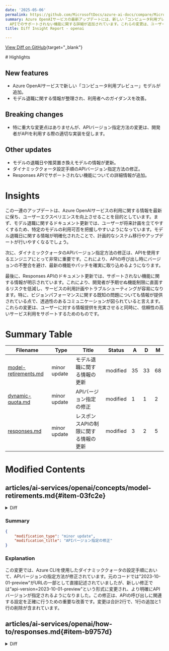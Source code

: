 ```yaml
---
date: '2025-05-06'
permalink: https://github.com/MicrosoftDocs/azure-ai-docs/compare/MicrosoftDocs:df7d67e...MicrosoftDocs:2280088
summary: Azure OpenAIサービスの最新アップデートには、新しい「コンピュータ利用プレビュー」モデルの追加や、モデル退職に関する情報が整理されていることが含まれます。APIバージョン指定方法の変更が示されており、開発者にとって適切な実装が奨励される一方、特に重大な変更はありません。その他の更新としては、モデルの退職日と推奨置き換えモデルの情報の更新や、ダイナミッククォータ設定手順の修正、Responses
  APIでのサポートされない機能に関する詳細が追加されています。これらの変更は、ユーザーエクスペリエンスの向上と情報提供の充実を目的としています。
title: Diff Insight Report - openai

---
```


[View Diff on GitHub](https://github.com/MicrosoftDocs/azure-ai-docs/compare/MicrosoftDocs:df7d67e...MicrosoftDocs:2280088){target="_blank"}

<format>
# Highlights

## New features
- Azure OpenAIサービスで新しい「コンピュータ利用プレビュー」モデルが追加。
- モデル退職に関する情報が整理され、利用者へのガイダンスを改善。

## Breaking changes
- 特に重大な変更点はありませんが、APIバージョン指定方法の変更は、開発者がAPIを利用する際の適切な実装を促します。

## Other updates
- モデルの退職日や推奨置き換えモデルの情報が更新。
- ダイナミッククォータ設定手順のAPIバージョン指定方法の修正。
- Responses APIでサポートされない機能についての詳細情報が追加。

# Insights

この一連のアップデートは、Azure OpenAIサービスの利用に関する情報を最新に保ち、ユーザーエクスペリエンスを向上させることを目的としています。まず、モデル退職に関するドキュメント更新では、ユーザーが将来計画を立てやすくするため、特定のモデルの利用可否を把握しやすいようになっています。モデル退職日に関する情報が明確化されたことで、計画的なシステム移行やアップデートが行いやすくなるでしょう。

次に、ダイナミッククォータのAPIバージョン指定方法の修正は、APIを使用するエンジニアにとって非常に重要です。これにより、APIの呼び出し時にバージョンの不整合を避け、最新の機能やパッチを確実に取り込めるようになります。

最後に、Responses APIのドキュメント更新では、サポートされない機能に関する情報が明示されています。これにより、開発者が予期せぬ機能制限に直面するリスクを低減し、サービスの利用計画やトラブルシューティングが容易になります。特に、ビジョンパフォーマンスに関する既知の問題についても情報が提供されている点で、透過性のあるコミュニケーションが図られていると言えます。これらの変更は、ユーザーに対する情報提供を充実させると同時に、信頼性の高いサービス利用をサポートするためのものです。
</format>

# Summary Table
|  Filename  | Type |    Title    | Status | A  | D  | M  |
|------------|------|-------------|--------|----|----|----|
| [model-retirements.md](#item-03fc2e) | minor update | モデル退職に関する情報の更新 | modified | 35 | 33 | 68 | 
| [dynamic-quota.md](#item-b774ca) | minor update | APIバージョン指定の修正 | modified | 1 | 1 | 2 | 
| [responses.md](#item-b9757d) | minor update | レスポンスAPIの制限に関する情報の更新 | modified | 3 | 2 | 5 | 


# Modified Contents
## articles/ai-services/openai/concepts/model-retirements.md{#item-03fc2e}

<details>
<summary>Diff</summary>
````diff
@@ -91,39 +91,41 @@ For more information on how to manage model upgrades and migrations for provisio
 
 These models are currently available for use in Azure OpenAI Service.
 
-| Model | Version | Retirement date | Suggested replacements |
-| ---- | ---- | ---- | --- |
-| `dall-e-3` | 3 | No earlier than June 30, 2025 | |
-| `gpt-35-turbo-16k`| 0613 | April, 30, 2025 | `gpt-35-turbo` (0125) <br><br> `gpt-4o-mini`|
-| `gpt-35-turbo` | 1106 | July 16, 2025 <br><br> Deployments set to [**Auto-update to default**](/azure/ai-services/openai/how-to/working-with-models?tabs=powershell#auto-update-to-default) will be automatically upgraded to version: `0125`, starting on January 21, 2025. | `gpt-35-turbo` (0125) <br><br> `gpt-4o-mini` |
-| `gpt-35-turbo` | 0125 | July 16, 2025 | `gpt-4o-mini` |
-| `gpt-4`<br>`gpt-4-32k` | 0314 | June 6, 2025 | `gpt-4o` |
-| `gpt-4`<br>`gpt-4-32k` | 0613 | June 6, 2025 | `gpt-4o` |
-| `gpt-4` | turbo-2024-04-09 | No earlier than June 6, 2025 | `gpt-4o`|
-| `gpt-4` | 1106-preview | To be upgraded to **`gpt-4o` version: `2024-11-20`**, starting no sooner than April 17, 2025 **<sup>1</sup>** <br>Retirement date: May 1, 2025  | `gpt-4o`|
-| `gpt-4` | 0125-preview |To be upgraded to **`gpt-4o` version: `2024-11-20`**, starting no sooner than April 17, 2025 **<sup>1</sup>** <br>Retirement date: May 1, 2025  | `gpt-4o` |
-| `gpt-4` | vision-preview | To be upgraded to **`gpt-4o` version: `2024-11-20`**, starting no sooner than April 17, 2025  **<sup>1</sup>** <br>Retirement date: May 15, 2025 | `gpt-4o`|
-| `gpt-4.5-preview` | 2025-02-27 | July 14, 2025 | `gpt-4.1` |
-| `gpt-4.1` | 2025-04-14 | No earlier than April 11, 2026 | |
-| `gpt-4.1-mini` | 2025-04-14 | No earlier than April 11, 2026 |
-| `gpt-4.1-nano` | 2025-04-14 | No earlier than April 11, 2026 |
-| `gpt-4o` | 2024-05-13 | No earlier than June 30, 2025 <br><br>Deployments set to [**Auto-update to default**](/azure/ai-services/openai/how-to/working-with-models?tabs=powershell#auto-update-to-default) will be automatically upgraded to version: `2024-08-06`, starting on March 17, 2025. | |
-| `gpt-4o` | 2024-08-06 | No earlier than August 6, 2025  | |
-| `gpt-4o` | 2024-11-20 | January 30, 2026  | |
-| `gpt-4o-mini` | 2024-07-18 | August 16, 2025  | |
-| `gpt-3.5-turbo-instruct` | 0914 | No earlier than May 31, 2025 |  |
-| `o1-preview` | 2024-09-12 | May 29, 2025 | `o1` |
-| `o1` | 2024-12-17 | No earlier than December 17, 2025 | |
-| `o4-mini` | 2025-04-16 | No earlier than April 11, 2026 | |
-| `o3` | 2025-04-16 | No earlier than April 11, 2026 | |
-| `o3-mini` | 2025-01-31 | No earlier than February 1, 2026 | |
-| `text-embedding-ada-002` | 2 | No earlier than April 30, 2026 | `text-embedding-3-small` or `text-embedding-3-large` |
-| `text-embedding-ada-002` | 1 | No earlier than April 30, 2026 | `text-embedding-3-small` or `text-embedding-3-large` |
-| `text-embedding-3-small` | | No earlier than April 30, 2026 | |
-| `text-embedding-3-large` | | No earlier than April 30, 2026 | |
-
-
- **<sup>1</sup>** We'll notify all customers with these preview deployments at least 30 days before the start of the upgrades. We'll publish an upgrade schedule detailing the order of regions and model versions that we'll follow during the upgrades, and link to that schedule from here.
+| Model                     | Version         | Retirement date                    | Replacement model                    |
+| --------------------------|-----------------|------------------------------------|--------------------------------------|
+| `computer-use-preview`    | 2025-03-11      | No earlier than June 11, 2025      |                                      |
+| `dall-e-3`                | 3               | No earlier than June 30, 2025      |                                      |
+| `gpt-35-turbo-16k`        | 0613            | April, 30, 2025                    | `gpt-4.1-mini` version: `2025-04-14` |
+| `gpt-35-turbo`            | 1106            | No earlier than July 16, 2025      | `gpt-4.1-mini` version: `2025-04-14` |
+| `gpt-35-turbo`            | 0125            | No earlier than July 16, 2025      | `gpt-4.1-mini` version: `2025-04-14` |
+| `gpt-4`<br>`gpt-4-32k`    | 0314            | June 6, 2025                       | `gpt-4o` version: `2024-11-20`       |
+| `gpt-4`<br>`gpt-4-32k`    | 0613            | June 6, 2025                       | `gpt-4o` version: `2024-11-20`       |
+| `gpt-4`                   | turbo-2024-04-09| No earlier than June 6, 2025       | `gpt-4o` version: `2024-11-20`       |
+| `gpt-4`                   | 1106-preview    | May 1, 2025                        | `gpt-4o` version: `2024-11-20`       |
+| `gpt-4`                   | 0125-preview    | May 1, 2025                        | `gpt-4o` version: `2024-11-20`        |
+| `gpt-4`                   | vision-preview  | May 15, 2025                       | `gpt-4o` version: `2024-11-20`       |
+| `gpt-4.5-preview`         | 2025-02-27      | No Auto-upgrades <br>July 14, 2025 | `gpt-4.1` version: `2025-04-14`      |
+| `gpt-4.1`                 | 2025-04-14      | No earlier than April 11, 2026     |                                      |
+| `gpt-4.1-mini`            | 2025-04-14      | No earlier than April 11, 2026     |                                      |
+| `gpt-4.1-nano`            | 2025-04-14      | No earlier than April 11, 2026     |                                      |
+| `gpt-4o`                  | 2024-05-13      | No earlier than June 30, 2025      | `gpt-4.1` version: `2025-04-14`      |
+| `gpt-4o`                  | 2024-08-06      | No earlier than August 6, 2025     | `gpt-4.1` version: `2025-04-14`      |
+| `gpt-4o`                  | 2024-11-20      | No earlier than January 30, 2026   | `gpt-4.1` version: `2025-04-14`      |
+| `gpt-4o-mini`             | 2024-07-18      | August 16, 2025                    |                                      |
+| `gpt-3.5-turbo-instruct`  | 0914            | No earlier than May 31, 2025       |                                      |
+| `gpt-image-1`             | 2025-04-15      | No earlier than August 01, 2025    |                                      |
+| `o1-preview`              | 2024-09-12      | May 29, 2025                       | `o1`                                 |
+| `o1`                      | 2024-12-17      | No earlier than December 17, 2025  |                                      |
+| `o4-mini`                 | 2025-04-16      | No earlier than April 11, 2026     |                                      |
+| `o3`                      | 2025-04-16      | No earlier than April 11, 2026     |                                      |
+| `o3-mini`                 | 2025-01-31      | No earlier than February 1, 2026   |                                      |
+| `text-embedding-ada-002`  | 2               | No earlier than April 30, 2026     | `text-embedding-3-small` or `text-embedding-3-large` |
+| `text-embedding-ada-002`  | 1               | No earlier than April 30, 2026     | `text-embedding-3-small` or `text-embedding-3-large` |
+| `text-embedding-3-small`  |                 | No earlier than April 30, 2026     |                                      |
+| `text-embedding-3-large`  |                 | No earlier than April 30, 2026     |                                      |
+
+
+We'll notify all customers with these preview deployments at least 30 days before the start of the upgrades. We'll publish an upgrade schedule detailing the order of regions and model versions that we'll follow during the upgrades, and link to that schedule from here.
 
 > [!TIP]
 > **Will a model upgrade happen if the new model version is not yet available in that region?**
````
</details>

### Summary

```json
{
    "modification_type": "minor update",
    "modification_title": "モデル退職に関する情報の更新"
}
```

### Explanation
この変更では、Azure OpenAIサービスにおけるモデル退職に関する情報を更新しています。具体的には、利用可能なモデルとそのバージョンに関する詳細が整理され、新しい「コンピュータ利用プレビュー」などの追加モデルが加えられています。また、各モデルの退職日や推奨される置き換えモデルも更新されています。変更は主にテーブル形式での情報整理で、合計68行におよび、35行の追加と33行の削除があります。最終的に、利用者がモデルのアップグレードや退職についての最新の状態を把握しやすくなっています。

## articles/ai-services/openai/how-to/dynamic-quota.md{#item-b774ca}

<details>
<summary>Diff</summary>
````diff
@@ -60,7 +60,7 @@ Alternatively, you can enable it programmatically with Azure CLI's [`az rest`](/
 Replace the `{subscriptionId}`, `{resourceGroupName}`, `{accountName}`, and `{deploymentName}` with the relevant values for your resource. In this case, `accountName` is equal to Azure OpenAI resource name.
 
 ```azurecli
-az rest --method patch --url "https://management.azure.com/subscriptions/{subscriptionId}/resourceGroups/{resourceGroupName}/providers/Microsoft.CognitiveServices/accounts/{accountName}/deployments/{deploymentName}?2023-10-01-preview" --body '{"properties": {"dynamicThrottlingEnabled": true} }'
+az rest --method patch --url "https://management.azure.com/subscriptions/{subscriptionId}/resourceGroups/{resourceGroupName}/providers/Microsoft.CognitiveServices/accounts/{accountName}/deployments/{deploymentName}?api-version=2023-10-01-preview" --body '{"properties": {"dynamicThrottlingEnabled": true} }'
 ```
 
 ### How do I know how much throughput dynamic quota is adding to my app?
````
</details>

### Summary

```json
{
    "modification_type": "minor update",
    "modification_title": "APIバージョン指定の修正"
}
```

### Explanation
この変更では、Azure CLIを使用したダイナミッククォータの設定手順において、APIバージョンの指定方法が修正されています。元のコードでは"2023-10-01-preview"がURLの一部として直接記述されていましたが、新しい修正では"api-version=2023-10-01-preview"という形式に変更され、より明確にAPIバージョンが指定されるようになりました。この修正は、APIの呼び出しに関連する設定を正確に行うための重要な改善です。変更は合計2行で、1行の追加と1行の削除が含まれています。

## articles/ai-services/openai/how-to/responses.md{#item-b9757d}

<details>
<summary>Diff</summary>
````diff
@@ -56,8 +56,9 @@ Not every model is available in the regions supported by the responses API. Chec
 > Not currently supported:
 > - Structured outputs
 > - image_url pointing to an internet address
-> - The web search tool is also not supported, and is not part of the `2025-03-01-preview` API.  
-> 
+> - The web search tool
+> - Fine-tuned models
+>
 > There is also a known issue with vision performance when using the Responses API, particularly with OCR tasks. As a temporary workaround set image detail to `high`. This article will be updated once this issue is resolved and as any additional feature support is added.
 
 
````
</details>

### Summary

```json
{
    "modification_type": "minor update",
    "modification_title": "レスポンスAPIの制限に関する情報の更新"
}
```

### Explanation
この変更では、Responses APIに関するドキュメントの内容が更新され、現在サポートされていない機能についての情報が追加されています。具体的には、"ウェブ検索ツール"と"ファインチューニングモデル"がサポートされていないことが明示されました。変更は合計5行で、3行の追加と2行の削除が行われています。この更新により、ユーザーはResponses APIを使用する際の制限についてより明確な理解を得ることができ、適切な利用方法を選択できるようになります。また、ビジョンパフォーマンスに関する既知の問題についても注意喚起が含まれており、問題が解決され次第、情報が更新される旨が記載されています。


